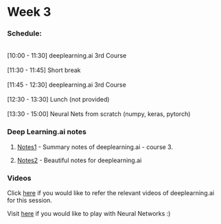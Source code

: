 # Week 3

### Schedule:
<br>[10:00 - 11:30] deeplearning.ai 3rd Course</br>
<br>[11:30 - 11:45] Short break</br>
<br>[11:45 - 12:30] deeplearning.ai 3rd Course</br>
<br>[12:30 - 13:30] Lunch (not provided)</br>
<br>[13:30 - 15:00] Neural Nets from scratch (numpy, keras, pytorch)</br>

### Deep Learning.ai notes 

1. [Notes1](https://github.com/mbadry1/DeepLearning.ai-Summary/tree/master/3-%20Structuring%20Machine%20Learning%20Projects) - Summary notes of deeplearning.ai - course 3.

2. [Notes2](https://www.slideshare.net/TessFerrandez/notes-from-coursera-deep-learning-courses-by-andrew-ng) - Beautiful notes for deeplearning.ai

### Videos

Click [here](https://www.youtube.com/playlist?list=PLkDaE6sCZn6E7jZ9sN_xHwSHOdjUxUW_b) if you would like to refer the relevant videos of deeplearning.ai for this session.

Visit [here](https://playground.tensorflow.org/#activation=tanh&batchSize=10&dataset=circle&regDataset=reg-plane&learningRate=0.03&regularizationRate=0&noise=0&networkShape=4,2&seed=0.52545&showTestData=false&discretize=false&percTrainData=50&x=true&y=true&xTimesY=false&xSquared=false&ySquared=false&cosX=false&sinX=false&cosY=false&sinY=false&collectStats=false&problem=classification&initZero=false&hideText=false) if you would like to play with Neural Networks :)
